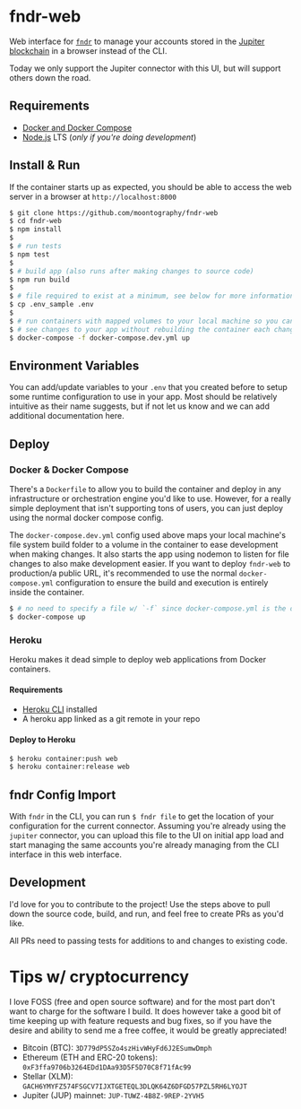 # fndr-web

Web interface for [`fndr`](https://github.com/whatl3y/fndr) to manage your accounts stored in the [Jupiter blockchain](https://gojupiter.tech/) in a browser instead of the CLI.

Today we only support the Jupiter connector with this UI, but will support others down the road.

## Requirements

- [Docker and Docker Compose](https://docs.docker.com/get-docker/)
- [Node.js](https://nodejs.org/en/) LTS (_only if you're doing development_)

## Install & Run

If the container starts up as expected, you should be able to access the web server in a browser at `http://localhost:8000`

```sh
$ git clone https://github.com/moontography/fndr-web
$ cd fndr-web
$ npm install
$
$ # run tests
$ npm test
$
$ # build app (also runs after making changes to source code)
$ npm run build
$
$ # file required to exist at a minimum, see below for more information
$ cp .env_sample .env
$
$ # run containers with mapped volumes to your local machine so you can
$ # see changes to your app without rebuilding the container each change.
$ docker-compose -f docker-compose.dev.yml up
```

## Environment Variables

You can add/update variables to your `.env` that you created before to setup some runtime configuration to use in your app. Most should be relatively intuitive as their name suggests, but if not let us know and we can add additional documentation here.

## Deploy

### Docker & Docker Compose

There's a `Dockerfile` to allow you to build the container and deploy in any infrastructure or orchestration engine you'd like to use. However, for a really simple deployment that isn't supporting tons of users, you can just deploy using the normal docker compose config.

The `docker-compose.dev.yml` config used above maps your local machine's file system build folder to a volume in the container to ease development when making changes. It also starts the app using nodemon to listen for file changes to also make development easier. If you want to deploy `fndr-web` to production/a public URL, it's recommended to use the normal `docker-compose.yml` configuration to ensure the build and execution is entirely inside the container.

```sh
$ # no need to specify a file w/ `-f` since docker-compose.yml is the default
$ docker-compose up
```

### Heroku

Heroku makes it dead simple to deploy web applications from Docker containers.

#### Requirements

- [Heroku CLI](https://devcenter.heroku.com/articles/heroku-cli) installed
- A heroku app linked as a git remote in your repo

#### Deploy to Heroku

```sh
$ heroku container:push web
$ heroku container:release web
```

## fndr Config Import

With `fndr` in the CLI, you can run `$ fndr file` to get the location of your configuration for the current connector. Assuming you're already using the `jupiter` connector, you can upload this file to the UI on initial app load and start managing the same accounts you're already managing from the CLI interface in this web interface.

## Development

I'd love for you to contribute to the project! Use the steps above to pull down the source code, build, and run, and feel free to create PRs as you'd like.

All PRs need to passing tests for additions to and changes to existing code.

# Tips w/ cryptocurrency

I love FOSS (free and open source software) and for the most part don't want to charge for the software I build. It does however take a good bit of time keeping up with feature requests and bug fixes, so if you have the desire and ability to send me a free coffee, it would be greatly appreciated!

- Bitcoin (BTC): `3D779dP5SZo4szHivWHyFd6J2ESumwDmph`
- Ethereum (ETH and ERC-20 tokens): `0xF3ffa9706b3264EDd1DAa93D5F5D70C8f71fAc99`
- Stellar (XLM): `GACH6YMYFZ574FSGCV7IJXTGETEQL3DLQK64Z6DFGD57PZL5RH6LYOJT`
- Jupiter (JUP) mainnet: `JUP-TUWZ-4B8Z-9REP-2YVH5`

